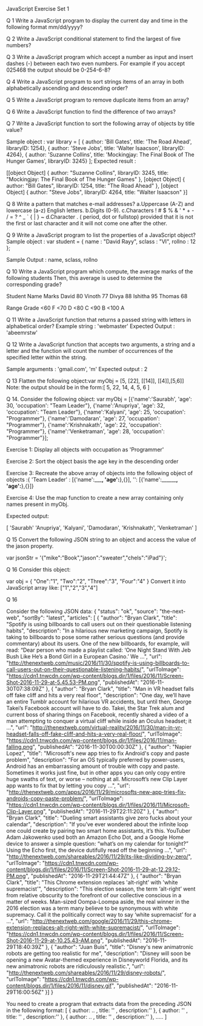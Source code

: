 JavaScript Exercise Set 1

Q 1 Write a JavaScript program to display the current day and time in the following format mm/dd/yyyy?

Q 2 Write a JavaScript conditional statement to find the largest of five numbers?

Q 3 Write a JavaScript program which accept a number as input and insert dashes (-) between each two even numbers. For example if you accept 025468 the output should be 0-254-6-8?

Q 4 Write a JavaScript program to sort strings items of an array in both alphabetically ascending and descending order?

Q 5 Write a JavaScript program to remove duplicate items from an array?

Q 6 Write a JavaScript function to find the difference of two arrays?

Q 7 Write a JavaScript function to sort the following array of objects by title value?

Sample object :
var library = [
{ author: 'Bill Gates', title: 'The Road Ahead', libraryID: 1254},
{ author: 'Steve Jobs', title: 'Walter Isaacson', libraryID: 4264},
{ author: 'Suzanne Collins', title: 'Mockingjay: The Final Book of The Hunger Games', libraryID: 3245}
];
Expected result :

[[object Object] {
author: "Suzanne Collins",
libraryID: 3245,
title: "Mockingjay: The Final Book of The Hunger Games"
}, [object Object] {
author: "Bill Gates",
libraryID: 1254,
title: "The Road Ahead"
}, [object Object] {
author: "Steve Jobs",
libraryID: 4264,
title: "Walter Isaacson"
}]

Q 8 Write a pattern that matches e-mail addresses?
a.Uppercase (A-Z) and lowercase (a-z) English letters.
b.Digits (0-9).
c.Characters ! # $ % & ' * + - / = ? ^ _ ` { | } ~
d.Character . ( period, dot or fullstop) provided that it   is not the first or last character and it will not come   one after the other.

Q 9 Write a JavaScript program to list the properties of a JavaScript object?
Sample object :
var student = {
name : "David Rayy",
sclass : "VI",
rollno : 12 };

Sample Output : name, sclass, rollno

Q 10 Write a JavaScript program which compute, the average marks of the following students Then, this average is used to determine the corresponding grade?

Student Name    Marks
David        80
Vinoth        77
Divya        88
Ishitha        95
Thomas        68

Range    Grade
<60    F
<70    D
<80    C
<90    B
<100    A

Q 11 Write a JavaScript function that returns a passed string    with letters in alphabetical order?
Example string : 'webmaster'
Expected Output : 'abeemrstw'


Q 12 Write a JavaScript function that accepts two arguments,    a string and a letter and the function will    count the number of occurrences of the specified letter within the    string.

Sample arguments : 'gmail.com', 'm'
Expected output : 2

Q 13 Flatten the following object:var myObj = [5, [22], [[14]], [[4]],[5,6]]
Note: the output should be in the form:[ 5, 22, 14, 4, 5, 6 ]


Q 14. Consider the following object:
var myObj =
[{'name':'Saurabh', 'age': 30, 'occupation': "Team Leader"},
{'name':'Anupriya', 'age': 32, 'occupation': "Team Leader"},
{'name':'Kalyani', 'age': 25, 'occupation': "Programmer"},
{'name':'Damodaran', 'age': 27, 'occupation': "Programmer"},
{'name':'Krishnakath', 'age': 22, 'occupation': "Programmer"},
{'name':'Venketraman', 'age': 28, 'occupation': "Programmer"}];

Exercise 1: Display all objects with occupation as 'Programmer'

Exercise 2: Sort the object basis the age key in the descending order


Exercise 3: Recreate the above array of objects into the following object of objects :{ 'Team Leader' : [{'name':_____________, 'age':__________},{}],
'<anotheroccupation>': [{'name':______________, 'age':________},{}]}

Exercise 4: Use the map function to create a new array containing only names present in myObj.

Expected output:

[ 'Saurabh'
 'Anupriya',
 'Kalyani',
 'Damodaran',
 'Krishnakath',
 'Venketraman' ]


Q 15 Convert the following JSON string to an object and access the value of the jason property.

var jsonStr = '{"mike":"Book","jason":"sweater","chels":"iPad"}';


Q 16 Consider this object:

var obj = {
"One":"1",
"Two":"2",
"Three":"3",
"Four":"4"
}
Convert it into JavaScript array like:
["1","2","3","4"]

Q 16

Consider the following JSON data:
{
"status": "ok",
"source": "the-next-web",
"sortBy": "latest",
"articles": [
 {
"author": "Bryan Clark",
"title": "Spotify is using billboards to call users out on their questionable listening habits",
"description": "In a hilarious new marketing campaign, Spotify is taking to billboards to pose some rather serious questions (and provide commentary) about its users. One of the new billboards, for example, will read: “Dear person who made a playlist called: ‘One Night Stand With Jeb Bush Like He’s a Bond Girl in a European Casino.’ We …",
"url": "http://thenextweb.com/music/2016/11/30/spotify-is-using-billboards-to-call-users-out-on-their-questionable-listening-habits/",
"urlToImage": "https://cdn1.tnwcdn.com/wp-content/blogs.dir/1/files/2016/11/Screen-Shot-2016-11-29-at-5.45.53-PM.png",
"publishedAt": "2016-11-30T07:38:09Z"
},
{
"author": "Bryan Clark",
"title": "Man in VR headset falls off fake cliff and hits a very real floor",
"description": "One day, we’ll have an entire Tumblr account for hilarious VR accidents, but until then, George Takei’s Facebook account will have to do. Takei, the Star Trek alum and current boss of sharing things on Facebook, recently shared a video of a man attempting to conquer a virtual cliff while inside an Oculus headset; it …",
"url": "http://thenextweb.com/virtual-reality/2016/11/30/man-in-vr-headset-falls-off-fake-cliff-and-hits-a-very-real-floor/",
"urlToImage": "https://cdn1.tnwcdn.com/wp-content/blogs.dir/1/files/2016/11/man-falling.png",
"publishedAt": "2016-11-30T00:00:30Z"
},
 {
"author": "Napier Lopez",
"title": "Microsoft's new app tries to fix Android's copy and paste problem",
"description": "For an OS typically preferred by power-users, Android has an embarrassing amount of trouble with copy and paste. Sometimes it works just fine, but in other apps you can only copy entire huge swaths of text, or worse – nothing at all. Microsoft’s new Clip Layer app wants to fix that by letting you copy …",
"url": "http://thenextweb.com/apps/2016/11/29/microsofts-new-app-tries-fix-androids-copy-paste-problem/",
"urlToImage": "https://cdn1.tnwcdn.com/wp-content/blogs.dir/1/files/2016/11/Microsoft-Clip-Layer.png",
"publishedAt": "2016-11-29T22:11:20Z"
},
 {
"author": "Bryan Clark",
"title": "Dueling smart assistants give zero fucks about your calendar",
"description": "If you’ve ever wondered about the infinite loop one could create by pairing two smart home assistants, it’s this. YouTuber Adam Jakowenko used both an Amazon Echo Dot, and a Google Home device to answer a simple question: “what’s on my calendar for tonight?” Using the Echo first, the device dutifully read off the beginning …",
"url": "http://thenextweb.com/shareables/2016/11/29/its-like-dividing-by-zero/",
"urlToImage": "https://cdn1.tnwcdn.com/wp-content/blogs.dir/1/files/2016/11/Screen-Shot-2016-11-29-at-12.29.12-PM.png",
"publishedAt": "2016-11-29T21:44:47Z"
},
 {
"author": "Bryan Clark",
"title": "This Chrome extension replaces 'alt-right' with 'white supremacist'",
"description": "This election season, the term ‘alt-right’ went from relative obscurity to the forefront of our collective conscious in a matter of weeks. Man-sized Oompa-Loompa aside, the real winner in the 2016 election was a term many believe to be synonymous with white supremacy. Call it the politically correct way to say ‘white supremacist’ for a …",
"url": "http://thenextweb.com/google/2016/11/29/this-chrome-extension-replaces-alt-right-with-white-supremacist/",
"urlToImage": "https://cdn1.tnwcdn.com/wp-content/blogs.dir/1/files/2016/11/Screen-Shot-2016-11-29-at-10.25.43-AM.png",
"publishedAt": "2016-11-29T18:40:39Z"
},
{
"author": "Juan Buis",
"title": "Disney's new animatronic robots are getting too realistic for me",
"description": "Disney will soon be opening a new Avatar-themed experience in Disneyworld Florida, and its new animatronic robots are ridiculously realistic.",
"url": "http://thenextweb.com/shareables/2016/11/29/disney-robots/",
"urlToImage": "https://cdn1.tnwcdn.com/wp-content/blogs.dir/1/files/2016/11/disney.gif",
"publishedAt": "2016-11-29T16:00:56Z"
}]
}



You need to create a program that extracts data from the preceding JSON in the following format:
[
    {  author: .. , title: '' , description:'' },
    {  author: '' , title: '' , description:'' },
    {  author: .. , title: '' , description:'' },
     .....
]
